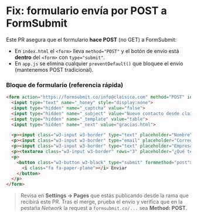 # Fix: formulario envía por POST a FormSubmit

Este PR asegura que el formulario **hace POST** (no GET) a FormSubmit:

- En `index.html` el `<form>` lleva `method="POST"` y el botón de envío está **dentro** del `<form>` con `type="submit"`.
- En `app.js` se elimina cualquier `preventDefault()` que bloquee el envío (mantenemos POST tradicional).

### Bloque de formulario (referencia rápida)
```html
<form action="https://formsubmit.co/info@claisico.com" method="POST" id="contactForm">
  <input type="text" name="_honey" style="display:none">
  <input type="hidden" name="_captcha" value="false">
  <input type="hidden" name="_subject" value="Nuevo contacto desde claisico.com">
  <input type="hidden" name="_template" value="table">
  <input type="hidden" name="_next" value="gracias.html">

  <p><input class="w3-input w3-border" type="text" placeholder="Nombre" required name="name"></p>
  <p><input class="w3-input w3-border" type="email" placeholder="Correo" required name="email"></p>
  <p><input class="w3-input w3-border" type="text" placeholder="Empresa" name="company"></p>
  <p><textarea class="w3-input w3-border" rows="3" placeholder="¿Qué te gustaría automatizar?" name="message"></textarea></p>
  <p>
    <button class="w3-button w3-black" type="submit" formmethod="post">
      <i class="fa fa-paper-plane"></i> Enviar
    </button>
  </p>
</form>
```

> Revisa en **Settings → Pages** que estás publicando desde la rama que recibirá este PR. Tras el merge, prueba el envío y verifica que en la pestaña *Network* la request a `formsubmit.co/...` sea **Method: POST**.
